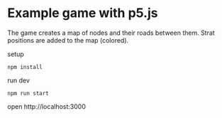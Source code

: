 # Example game with p5.js

The game creates a map of nodes and their roads between them. Strat positions are added to the map (colored).

setup

```shell
npm install
```

run dev

```shell
npm run start
```

open http://localhost:3000
